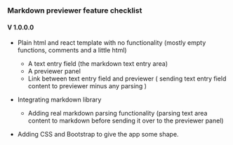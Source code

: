 ### Markdown previewer feature checklist

#### V 1.0.0.0

- Plain html and react template with no functionality (mostly empty functions, comments and a little html)
  - A text entry field (the markdown text entry area)
  - A previewer panel
  - Link between text entry field and previewer ( sending text entry field content to previewer minus any parsing )

- Integrating markdown library
    - Adding real markdown parsing functionality (parsing text area content to markdown before sending it over to the previewer panel)

- Adding CSS and Bootstrap to give the app some shape.
